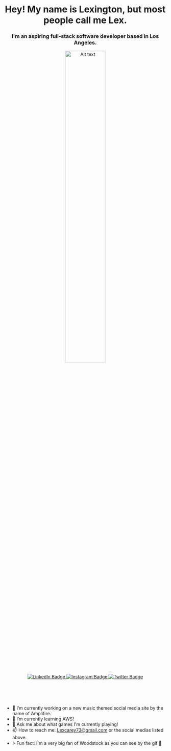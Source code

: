 <h1 align="center">Hey! My name is Lexington, but most people call me Lex.</h1>
<h3 align="center">I'm an aspiring full-stack software developer based in Los Angeles.</h3>
<div align="center" style="width:100%;">
  <img
  src="https://i.giphy.com/media/JcqgN61gtB37jRVy2W/giphy.webp"
  alt="Alt text"
  title="Optional title"
  style="width: 50%;">
</div>
<div align="center" style="margin: 0 0 50px 0">
  <a href="https://www.linkedin.com/in/lexington-carey/">
    <img src="https://img.shields.io/badge/LinkedIn-blue?style=for-the-badge&logo=linkedin&logoColor=white" alt="LinkedIn Badge"/>
  </a>
  <a href="https://www.instagram.com/akuadrowned/">
    <img src="https://img.shields.io/badge/Instagram-E4405F?style=for-the-badge&logo=instagram&logoColor=white" alt="Instagram Badge"/>
  </a>
  <a href="https://twitter.com/AkuaDrowned">
    <img src="https://img.shields.io/badge/Twitter-blue?style=for-the-badge&logo=twitter&logoColor=white" alt="Twitter Badge"/>
  </a>
</div>
<br/>

- 🔭 I’m currently working on a new music themed social media site by the name of Amplifire.
- 🌱 I’m currently learning AWS!
- 💬 Ask me about what games I'm currently playing!
- 📫 How to reach me: Lexcarey73@gmail.com or the social medias listed above.
- ⚡ Fun fact: I'm a very big fan of Woodstock as you can see by the gif 🤣
